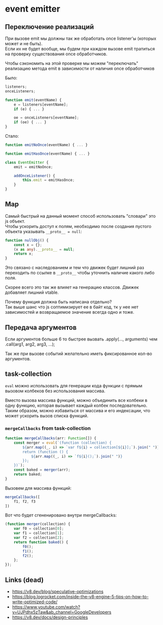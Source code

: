 # event emitter

## Переключение реализаций

При вызове emit мы должны так же обработать once listener'ы (которых может и не быть).  
Если их не будет вообще, мы будем при каждом вызове emit тратиться на проверку существования once обработчиков.

Чтобы сэкономить на этой проверке мы можем "переключать" реализацию метода emit в зависимости от наличия once обработчиков

Было:

```js
listeners;
onceListeners;

function emit(eventName) {
    e = listeners[eventName];
    if (e) { ... }

    oe = onceListeners[eventName];
    if (oe) { ... }
}
```

Стало:

```js
function emitNoOnce(eventName) { ... }

function emitHasOnce(eventName) { ... }

class EventEmitter {
    emit = emitNoOnce;

    addOnceListener() {
        this.emit = emitHasOnce;
    }
}
```

## Map

Самый быстрый на данный момент способ использовать "словари" это js объект.  
Чтобы ускорить доступ к полям, необходимо после создания пустого объекта указывать `__proto__ = null`:

```ts
function nullObj() {
    const x = {};
    (x as any).__proto__ = null;
    return x;
}
```

Это связано с наследованием и тем что движек будет лишний раз переходить по ссылке в `__proto__` чтобы уточнить наличие какого либо поля.

Скорее всего это так же влияет на генерацию классов. Движек добавляет лишний vtable.

Почему функция должна быть написана отдельно?  
Так выше шанс что js соптимизирует ее в байт код, тк у нее нет зависимостей и возвращаемое значение всегда одно и тоже.

## Передача аргументов

Если аргументов больше 6 то быстрее вызвать .apply(..., arguments) чем .call(arg1, arg2, arg3, ...);

Так же при вызове событий желательно иметь фиксированное кол-во аргументов.

## task-collection

`eval` можно использовать для генерации кода функции с прямым вызовом колбеков без использования массива.

Вместо вызова массива функций, можно объединить все колбеки в одну функцию, которая вызывает каждый колбек последовательно. Таким образом, можно избавиться от массива и его индексации, что может ускорить вызов списка функций.

### `mergeCallbacks` from task-collection

```ts
function mergeCallbacks(arr: Function[]) {
    const merger = eval(`(function (collection) {
        ${arr.map((_, i) => `var f${i} = collection[${i}];`).join(" ")}
        return (function () {
            ${arr.map((_, i) => `f${i}();`).join(" ")}
        });
    })`);
    const baked = merger(arr);
    return baked;
}
```

Вызовем для массива функций:

```ts
mergeCallbacks([
    f1, f2, f3
])
```

Вот что будет сгененировано внутри mergeCallbacks:

```ts
(function merger(collection) {
    var f0 = collection[0];
    var f1 = collection[1];
    var f2 = collection[2];
    return function baked() {
        f0();
        f1();
        f2();
    };
});
```

## Links (dead)

* https://v8.dev/blog/speculative-optimizations
* https://blog.logrocket.com/inside-the-v8-engine-5-tips-on-how-to-write-optimized-code/
* https://www.youtube.com/watch?v=UJPdhx5zTaw&ab_channel=GoogleDevelopers
* https://v8.dev/docs/design-principles
